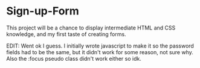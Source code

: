 # Sign-up-Form
This project will be a chance to display intermediate HTML and CSS knowledge, and my first taste of creating forms.

EDIT: Went ok I guess. I initially wrote javascript to make it so the password fields had to be the same, but it didn't work for some reason, not sure why. Also the :focus pseudo class didn't work either so idk.
